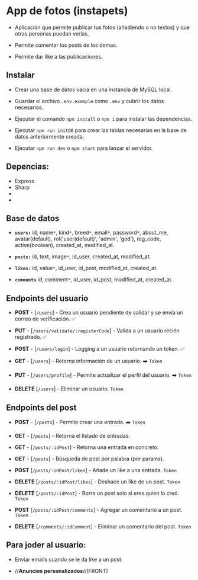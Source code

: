 # App de fotos (instapets)

- Aplicación que permite publicar tus fotos (añadiendo o no textos) y que otras personas puedan verlas.

- Permite comentar los posts de los demas.

- Permite dar like a las publicaciones.

## Instalar

- Crear una base de datos vacía en una instancia de MySQL local.

- Guardar el archivo `.env.example` como `.env` y cubrir los datos necesarios.

- Ejecutar el comando `npm install` o `npm i` para instalar las dependencias.

- Ejecutar `npm run initDB` para crear las tablas necesarias en la base de datos anteriormente creada.

- Ejecutar `npm run dev` o `npm start` para lanzar el servidor.

## Depencias:

- Express
- Sharp
-
-

## Base de datos

- **`users:`** id, name`*`, kind`*`, breed`*`, email`*`, password`*`, about_me, avatar(default), rol('user(default)', 'admin', 'god'), reg_code, active(boolean), created_at,
  modified_at.

- **`posts:`** id, text, image`*`, id_user, created_at, modified_at.

- **`likes:`** id, value`*`, id_user, id_post, modified_at, created_at.

- **`comments`** id, comment`*`, id_user, id_post, modified_at, created_at.

## Endpoints del usuario

- **POST** - [`/users`] - Crea un usuario pendiente de validar y se envía un correo de verificación. ✅
- **PUT** - [`/users/validate/:registerCode`] - Valida a un usuario recién registrado. ✅
- **POST** - [`/users/login`] - Logging a un usuario retornando un token. ✅

- **GET** - [`/users`] - Retorna información de un usuario. ➡️ `Token`
- **PUT** - [`/users/profile`] - Permite actualizar el perfil del usuario. ➡️ `Token`
- **DELETE** [`/users`] - Eliminar un usuario. `Token`

## Endpoints del post

- **POST** - [`/posts`] - Permite crear una entrada. ➡️ `Token`
- **GET** - [`/posts`] - Retorna el listado de entradas.
- **GET** - [`/posts/:idPost`] - Retorna una entrada en concreto.
- **GET** - [`/posts`] - Búsqueda de post por palabra (por params).

- **POST** [`/posts/:idPost/likes`] - Añade un like a una entrada. `Token`
- **DELETE** [`/posts/:idPost/likes`] - Deshace un like de un post. `Token`
- **DELETE** [`/posts/:idPost`] - Borra un post solo si eres quien lo creó. `Token`

- **POST** [`/posts/:idPost/comments`] - Agregar un comentario a un post. `Token`
- **DELETE** [`/comments/:idComment`] - Eliminar un comentario del post. `Token`

## Para joder al usuario:

- Enviar emails cuando se le da like a un post.

- //**Anuncios personalizados**//(FRONT)
